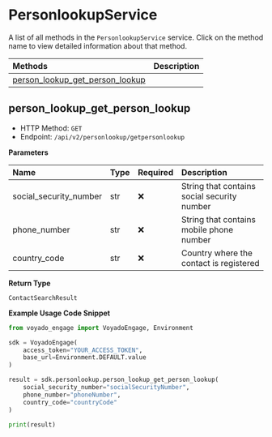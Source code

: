 # PersonlookupService

A list of all methods in the `PersonlookupService` service. Click on the method name to view detailed information about that method.

| Methods                                                             | Description |
| :------------------------------------------------------------------ | :---------- |
| [person_lookup_get_person_lookup](#person_lookup_get_person_lookup) |             |

## person_lookup_get_person_lookup

- HTTP Method: `GET`
- Endpoint: `/api/v2/personlookup/getpersonlookup`

**Parameters**

| Name                   | Type | Required | Description                                 |
| :--------------------- | :--- | :------- | :------------------------------------------ |
| social_security_number | str  | ❌       | String that contains social security number |
| phone_number           | str  | ❌       | String that contains mobile phone number    |
| country_code           | str  | ❌       | Country where the contact is registered     |

**Return Type**

`ContactSearchResult`

**Example Usage Code Snippet**

```python
from voyado_engage import VoyadoEngage, Environment

sdk = VoyadoEngage(
    access_token="YOUR_ACCESS_TOKEN",
    base_url=Environment.DEFAULT.value
)

result = sdk.personlookup.person_lookup_get_person_lookup(
    social_security_number="socialSecurityNumber",
    phone_number="phoneNumber",
    country_code="countryCode"
)

print(result)
```

<!-- This file was generated by liblab | https://liblab.com/ -->
